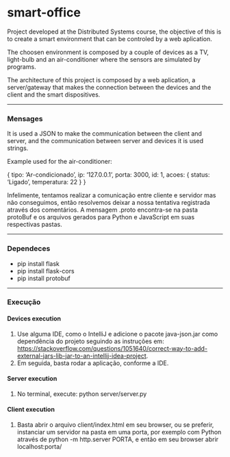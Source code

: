 # smart-office

Project developed at the Distributed Systems course, the objective of this is to create a smart environment that can be controled by a web aplication.

The choosen environment is composed by a couple of devices as a TV, light-bulb and an air-conditioner where the sensors are simulated by programs.

The architecture of this project is composed by a web aplication, a server/gateway that makes the connection between the devices and the client and the smart dispositives.

---

### Mensages 

It is used a JSON to make the communication between the client and server, and the communication between server and devices it is used strings.

Example used for the air-conditioner:

{	tipo: ‘Ar-condicionado’,
	ip: ‘127.0.0.1’,
	porta: 3000,
	id: 1,
	acoes: {	status: ‘Ligado’,
		temperatura: 22 
    }
}


Infelimente, tentamos realizar a comunicação entre cliente e servidor mas não conseguimos, então resolvemos deixar a nossa tentativa registrada através dos comentários. A mensagem  .proto encontra-se na pasta protoBuf e os arquivos gerados para Python e JavaScript em suas respectivas pastas.

---

### Dependeces

- pip install flask
- pip install flask-cors
- pip install protobuf

---
### Execução

#### Devices execution
1. Use alguma IDE, como o IntelliJ e adicione o pacote java-json.jar como dependência do projeto seguindo as instruções em: https://stackoverflow.com/questions/1051640/correct-way-to-add-external-jars-lib-jar-to-an-intellij-idea-project.
2. Em seguida, basta rodar a aplicação, conforme a IDE.

#### Server execution
1. No terminal, execute: python server/server.py

#### Client execution
 1. Basta abrir o arquivo client/index.html em seu browser, ou se preferir, instanciar um servidor na pasta em uma porta, por exemplo com Python através de python -m http.server PORTA, e então em seu browser abrir localhost:porta/

